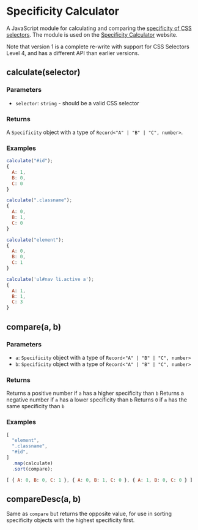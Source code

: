 # Specificity Calculator

A JavaScript module for calculating and comparing the [specificity of CSS selectors](https://www.w3.org/TR/selectors-4/#specificity). The module is used on the [Specificity Calculator](https://specificity.keegan.st/) website.

Note that version 1 is a complete re-write with support for CSS Selectors Level 4, and has a different API than earlier versions.

## calculate(selector)

### Parameters

- `selector`: `string` - should be a valid CSS selector

### Returns

A `Specificity` object with a type of `Record<"A" | "B" | "C", number>`.

### Examples

```js
calculate("#id");
{
  A: 1,
  B: 0,
  C: 0
}

calculate(".classname");
{
  A: 0,
  B: 1,
  C: 0
}

calculate("element");
{
  A: 0,
  B: 0,
  C: 1
}

calculate('ul#nav li.active a');
{
  A: 1,
  B: 1,
  C: 3
}
```

## compare(a, b)

### Parameters

- `a`: `Specificity` object with a type of `Record<"A" | "B" | "C", number>`
- `b`: `Specificity` object with a type of `Record<"A" | "B" | "C", number>`

### Returns

Returns a positive number if `a` has a higher specificity than `b`
Returns a negative number if `a` has a lower specificity than `b`
Returns `0` if `a` has the same specificity than `b`

### Examples

```js
[
  "element",
  ".classname",
  "#id",
]
  .map(calculate)
  .sort(compare);

[ { A: 0, B: 0, C: 1 }, { A: 0, B: 1, C: 0 }, { A: 1, B: 0, C: 0 } ]
```

## compareDesc(a, b)

Same as `compare` but returns the opposite value, for use in sorting specificity objects with the highest specificity first.
